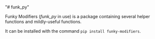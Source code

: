 "# funk_py" 

Funky Modifiers (*funk_py* in use) is a package containing several helper functions and
mildly-useful functions.

It can be installed with the command ``pip install funky-modifiers``.
